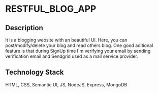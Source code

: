 # RESTFUL_BLOG_APP

## Description

It is a blogging website with an beautiful UI. Here, you can post/modify/delete your blog and read others blog. One good aditional feature is that during SignUp time I'm verifying your email by sending verification email and Sendgrid used as a mail service provider.

## Technology Stack

HTML, CSS, Semantic UI, JS, NodeJS, Express, MongoDB 
